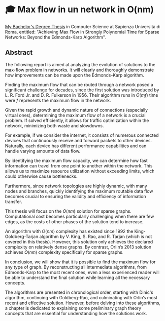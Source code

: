 # :mortar_board: Max flow in un network in O(nm)
[My Bachelor's Degree Thesis](src\Thesis.pdf) in Computer Science at Sapienza Università di Roma, entitled:
"Achieving Max Flow in Strongly Polynomial Time for Sparse Networks: Beyond the Edmonds-Karp Algorithm".

## Abstract
The following report is aimed at analyzing the evolution of solutions to the max-flow problem in networks. It will clearly and thoroughly demonstrate how improvements can be made upon the Edmonds-Karp algorithm.

Finding the maximum flow that can be routed through a network posed a significant challenge for decades, since the first solution was introduced by L. R. Ford Jr. and D. R. Fulkerson in 1956. Their algorithm runs in $O(mf)$ time were $f$ represents the maximum flow in the network.

Given the rapid growth and dynamic nature of connections (especially virtual ones), determining the maximum flow of a network is a crucial problem. If solved efficiently, it allows for traffic optimization within the network, minimizing both waste and slowdowns.

For example, if we consider the internet, it consists of numerous connected devices that continuously receive and forward packets to other devices. Naturally, each device has different performance capabilities and can handle varying amounts of data flow.

By identifying the maximum flow capacity, we can determine how fast information can travel from one point to another within the network. This allows us to maximize resource utilization without exceeding limits, which could otherwise cause bottlenecks.

Furthermore, since network topologies are highly dynamic, with many nodes and branches, quickly identifying the maximum routable data flow becomes crucial to ensuring the validity and efficiency of information transfer.

This thesis will focus on the $O(nm)$ solution for sparse graphs. Computational cost becomes particularly challenging when there are few edges, as the costs of other phases of the solution tend to increase.

An algorithm with $O(nm)$ complexity has existed since 1992 the King-Goldberg-Tarjan algorithm by V. King, S. Rao, and R. Tarjan (which is not covered in this thesis). However, this solution only achieves the declared complexity on relatively dense graphs. By contrast, Orlin’s 2013 solution achieves $O(nm)$ complexity specifically for sparse graphs.

In conclusion, we will show that it is possible to find the maximum flow for any type of graph. By reconstructing all intermediate algorithms, from Edmonds-Karp to the most recent ones, even a less experienced reader will be able to understand the final solution while learning all the necessary concepts.

The algorithms are presented in chronological order, starting with Dinic's algorithm, continuing with Goldberg-Rao, and culminating with Orlin’s most recent and effective solution. However, before delving into these algorithms, a chapter is dedicated to explaining some preliminary graph theory concepts that are essential for understanding how the solutions work.
